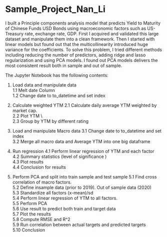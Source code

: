 # Sample_Project_Nan_Li

I built a Principle components analysis model that predicts Yield to Maturity of Chinese Funds USD Bonds using macroeconomic factors such as US-Treasury rate, exchange rate, GDP. First I acquired and validated this large dataset and manipulate them into a clean framework. Then I started with linear models but found out that the multicollinearity introduced huge variance for the coefficients. To solve this problem, I tried different methods including reducing the number of predictors, adding ridge and lasso regularization and using PCA models. I found out PCA models delivers the most consistent result both in sample and out of sample.

The Jupyter Notebook has the following contents:
  1. Load data and manipulate data \
        1.1 Melt date Column \
        1.2 Change date to to_datetime and set index 
    
  2. Calculate weighted YTM 
        2.1 Calculate daily average YTM weighted by market cap. \
        2.2 Plot YTM \        
        2.3 Group by YTM by different rating
        
  3. Load and manipulate Macro data 
        3.1 Change date to to_datetime and set index \
        3.2 Merge all macro data and Average YTM into one big dataframe
        
  4. Run regression 
        4.1 Perform linear regression of YTM and each factor \
        4.2 Summary statistics (level of significance ) \
        4.3 Plot results \
        4.4 Conclusion for results
        
  5. Perform PCA and split into train sample and test sample 
        5.1 Find cross correlation of macro factors. \
        5.2 Define insample data (prior to 2019). Out of sample data (2020) \
        5.3 Standardize all factors (x-mean)/sd \
        5.4 Perform linear regression of YTM to all factors. \
        5.5 Perform PCA \
        5.6 Use result to predict both train and target data \
        5.7 Plot the results \
        5.8 Compute RMSE and R^2 \
        5.9 Run correlation between actual targets and predicted targets \
        5.10 Conclusion 
